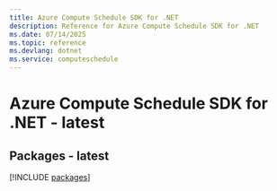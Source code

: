 ```yaml
---
title: Azure Compute Schedule SDK for .NET
description: Reference for Azure Compute Schedule SDK for .NET
ms.date: 07/14/2025
ms.topic: reference
ms.devlang: dotnet
ms.service: computeschedule
---
```

# Azure Compute Schedule SDK for .NET - latest
## Packages - latest
[!INCLUDE [packages](compute-schedule-index.md)]